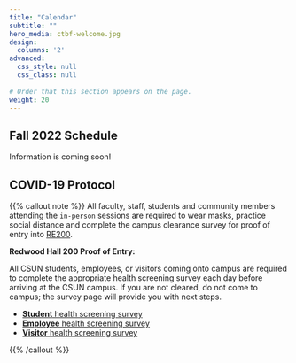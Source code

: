 ```yaml
---
title: "Calendar"
subtitle: ""
hero_media: ctbf-welcome.jpg
design:
  columns: '2'
advanced:
  css_style: null
  css_class: null
  
# Order that this section appears on the page.
weight: 20
---
```


## Fall 2022 Schedule

Information is coming soon!

## COVID-19 Protocol

{{% callout note %}}
All faculty, staff, students and community members attending the `in-person` sessions are required to wear masks, practice social distance and complete the campus clearance survey for proof of entry into [RE200](https://3dmap.csun.edu/?id=1100#!m/233531).

**Redwood Hall 200 Proof of Entry:**

All CSUN students, employees, or visitors coming onto campus are required to complete the appropriate health screening survey each day before arriving at the CSUN campus. If you are not cleared, do not come to campus; the survey page will provide you with next steps.

- [**Student** health screening survey](https://csun.sjc1.qualtrics.com/jfe/form/SV_5anCaY9d8ugxK1T)
- [**Employee** health screening survey](https://csun.sjc1.qualtrics.com/jfe/form/SV_1TG3XMjYF15dyq9)
- [**Visitor** health screening survey](https://csun.sjc1.qualtrics.com/jfe/form/SV_4UYv08Fu1kfqvv7)


{{% /callout %}}

